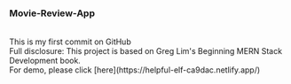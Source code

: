 ### Movie-Review-App 
<br />
This is my first commit on GitHub
<br />
Full disclosure: This project is based on Greg Lim's Beginning MERN Stack Development book.
<br />
For demo, please click [here](https://helpful-elf-ca9dac.netlify.app/)
